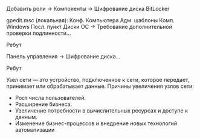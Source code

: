 Добавить роли -> Компоненты -> Шифрование диска BitLocker

gpedit.msc (локальная):
Конф. Компьютера
    Адм. шаблоны
        Комп. Windows
            Посл. пункт
                Диски ОС -> Требование дополнительной проверки подлинности...

Ребут

Панель управления -> Шифрование диска...

Ребут


Узел сети — это устройство, подключенное к сети, которое передает, принимает или обрабатывает данные.
Причины увеличения узлов сети:
- Рост числа пользователей.
- Расширение бизнеса.
- Увеличение потребности в вычислительных ресурсах и доступе к данным.
- Изменение бизнес-процессов и внедрение новых технологий автоматизации


